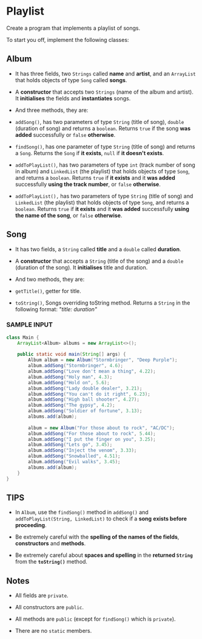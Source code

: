 # Playlist

Create a program that implements a playlist of songs.

To start you off, implement the following classes:

##  Album

- It has three fields, two `Strings` called **name** and **artist**, and an `ArrayList` that holds objects of type `Song` called 
  **songs**.

-  A **constructor** that accepts two `Strings` (name of the album and artist). It **initialises** the fields and **instantiates** 
   songs.

- And three methods, they are:

-  `addSong()`, has two parameters of type `String` (title of song), `double` (duration of song) and returns a `boolean`. 
   Returns `true` if the song **was added** successfully or `false` **otherwise**.

- `findSong()`, has one parameter of type `String` (title of song) and returns a `Song`. Returns the `Song` if **it exists**, 
  `null` if **it doesn't exists**.

- `addToPlayList()`, has two parameters of type `int` (track number of song in album) and `LinkedList` (the playlist) that 
  holds objects of type `Song`, and returns a `boolean`. Returns `true` if **it exists** and it **was added** successfully
  **using the track number**, or `false` **otherwise**.

- `addToPlayList(),` has two parameters of type `String` (title of song) and `LinkedList` (the playlist) that holds 
  objects of type `Song`, and returns a `boolean`. Returns `true` if **it exists** and it **was added** successfully 
  **using the name of the song**, or `false` **otherwise**.

## Song

- It has two fields, a `String` called **title** and a `double` called **duration**.

- A **constructor** that accepts a `String` (title of the song) and a `double` (duration of the song). It **initialises** title 
and duration.

- And two methods, they are:

- `getTitle()`, getter for title.

- `toString()`, Songs overriding toString method. Returns a `String` in the following format: _"title: duration"_

###  SAMPLE INPUT

```java
class Main {
    ArrayList<Album> albums = new ArrayList<>();
    
    public static void main(String[] args) {
        Album album = new Album("Stormbringer", "Deep Purple");
        album.addSong("Stormbringer", 4.6);
        album.addSong("Love don't mean a thing", 4.22); 
        album.addSong("Holy man", 4.3);
        album.addSong("Hold on", 5.6);
        album.addSong("Lady double dealer", 3.21); 
        album.addSong("You can't do it right", 6.23);
        album.addSong("High ball shooter", 4.27); 
        album.addSong("The gypsy", 4.2); 
        album.addSong("Soldier of fortune", 3.13); 
        albums.add(album);  
        
        album = new Album("For those about to rock", "AC/DC");
        album.addSong("For those about to rock", 5.44);
        album.addSong("I put the finger on you", 3.25); 
        album.addSong("Lets go", 3.45);   
        album.addSong("Inject the venom", 3.33); 
        album.addSong("Snowballed", 4.51);  
        album.addSong("Evil walks", 3.45);
        albums.add(album);
    }
}
```

## TIPS
                                              
- In `Album`, use the `findSong()` method in `addSong()` and `addToPlayList(String, LinkedList)` to check if a **song** 
  **exists before proceeding**.

- Be extremely careful with the **spelling of the names of the fields**, **constructors** and **methods**.

- Be extremely careful about **spaces and spelling** in the **returned `String`** from the **`toString()`** method.
     
## Notes

- All fields are `private`.

- All constructors are `public`.
                                   
- All methods are `public` (except for `findSong()` which is `private`).

- There are no `static` members.